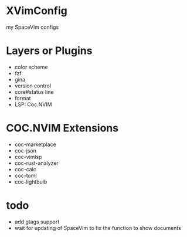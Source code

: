 # XVimConfig
my SpaceVim configs

# Layers or Plugins 
* color scheme
* fzf
* gina
* version control
* core#status line
* format
* LSP: Coc.NVIM

# COC.NVIM Extensions
* coc-marketplace
* coc-json
* coc-vimlsp
* coc-rust-analyzer
* coc-calc
* coc-toml
* coc-lightbulb

# todo
* add gtags support
* wait for updating of SpaceVim to fix the function to show documents
